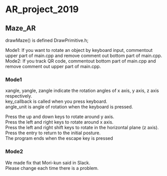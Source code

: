 # AR_project_2019

## Maze_AR
drawMaze() is defined DrawPrimitive.h;

Mode1: If you want to rotate an object by keyboard input, commentout upper part of main.cpp and remove comment out bottom part of main.cpp.  
Mode2: If you track QR code, commentout bottom part of main.cpp and remove comment out upper part of main.cpp.

### Mode1
xangle, yangle, zangle indicate the rotation angles of x axis, y axis, z axis respectively.  
key_callback is called when you press keyboard.  
angle_unit is angle of rotation when the keyboard is pressed.

Press the up and down keys to rotate around y axis.  
Press the left and right keys to rotate around x axis.  
Press the left and right shift keys to rotate in the horizontal plane (z axis).  
Press the entry to return to the initial posture.  
The program ends when the escape key is pressed

### Mode2
We made fix that Mori-kun said in Slack.  
Please change each time there is a problem.
